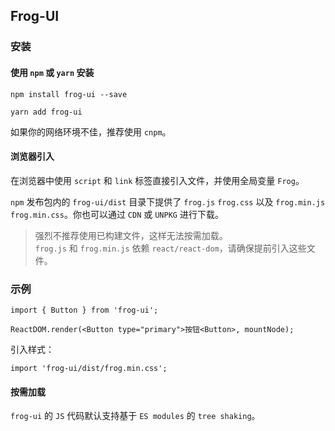 
## Frog-UI

### 安装
#### 使用 `npm` 或 `yarn` 安装
```
npm install frog-ui --save
```
```
yarn add frog-ui
```

如果你的网络环境不佳，推荐使用 `cnpm`。

#### 浏览器引入
在浏览器中使用 `script` 和 `link` 标签直接引入文件，并使用全局变量 `Frog`。

`npm` 发布包内的 `frog-ui/dist` 目录下提供了 `frog.js` `frog.css` 以及 `frog.min.js` `frog.min.css`。你也可以通过 `CDN` 或 `UNPKG` 进行下载。

> 强烈不推荐使用已构建文件，这样无法按需加载。  
> `frog.js` 和 `frog.min.js` 依赖 `react/react-dom`，请确保提前引入这些文件。

### 示例
```
import { Button } from 'frog-ui';

ReactDOM.render(<Button type="primary">按钮<Button>, mountNode);
```

引入样式：
```
import 'frog-ui/dist/frog.min.css';
```

#### 按需加载
`frog-ui` 的 `JS` 代码默认支持基于 `ES modules` 的 `tree shaking`。